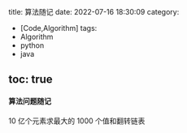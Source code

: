 title: 算法随记
date: 2022-07-16 18:30:09
category:
- [Code,Algorithm]
tags:
- Algorithm
- python
- java


toc: true
---

#### 算法问题随记
10 亿个元素求最大的 1000 个值和翻转链表








